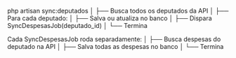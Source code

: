 php artisan sync:deputados
      │
      ├── Busca todos os deputados da API
      │
      ├── Para cada deputado:
      │     ├── Salva ou atualiza no banco
      │     ├── Dispara SyncDespesasJob(deputado_id)
      │
      └── Termina

Cada SyncDespesasJob roda separadamente:
      │
      ├── Busca despesas do deputado na API
      │
      ├── Salva todas as despesas no banco
      │
      └── Termina
